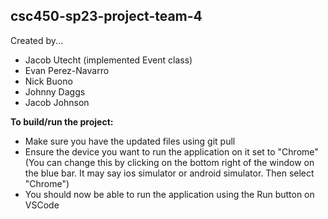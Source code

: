 ## csc450-sp23-project-team-4
Created by...
- Jacob Utecht (implemented Event class)
- Evan Perez-Navarro
- Nick Buono
- Johnny Daggs
- Jacob Johnson


**To build/run the project:**
- Make sure you have the updated files using git pull
- Ensure the device you want to run the application on it set to "Chrome" (You can change this by clicking on the bottom right of the window on the blue bar. It may say ios simulator or android simulator. Then select "Chrome")
- You should now be able to run the application using the Run button on VSCode
